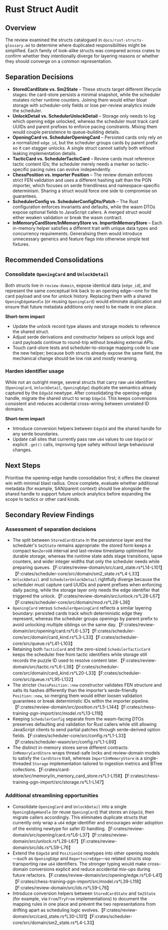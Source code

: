 # Rust Struct Audit

## Overview
The review examined the structs catalogued in `docs/rust-structs-glossary.md` to determine where duplicated responsibilities might be simplified. Each family of look-alike structs was compared across crates to confirm whether they intentionally diverge for layering reasons or whether they should converge on a common representation.

## Separation Decisions
- **StoredCardState vs. Sm2State** – These structs target different lifecycle stages: the card-store persists a minimal snapshot, while the scheduler mutates richer runtime counters. Joining them would either bloat storage with scheduler-only fields or lose per-review analytics inside the scheduler.
- **UnlockDetail vs. SchedulerUnlockDetail** – Storage only needs to log which opening edge unlocked, whereas the scheduler must track card UUIDs and parent prefixes to enforce pacing constraints. Mixing them would couple persistence to queue-building details.
- **OpeningCard vs. SchedulerOpeningCard** – Persisted cards only rely on a normalized `edge_id`, but the scheduler groups cards by parent prefix so it can stagger unlocks. A single struct cannot satisfy both without leaking implementation details.
- **TacticCard vs. SchedulerTacticCard** – Review cards must reference tactic content IDs; the scheduler merely needs a marker so tactic-specific pacing rules can evolve independently.
- **ChessPosition vs. importer Position** – The review domain enforces strict FEN validation and uses a different hashing salt than the PGN importer, which focuses on serde friendliness and namespace-specific determinism. Sharing a struct would force one side to compromise on guarantees.
- **SchedulerConfig vs. SchedulerConfigDto/Patch** – The Rust configuration enforces invariants and defaults, while the wasm DTOs expose optional fields to JavaScript callers. A merged struct would either weaken validation or break the wasm contract.
- **InMemoryCardStore/InMemoryStore vs. ImportInMemoryStore** – Each in-memory helper satisfies a different trait with unique data types and concurrency requirements. Generalising them would introduce unnecessary generics and feature flags into otherwise simple test fixtures.

## Recommended Consolidations
### Consolidate `OpeningCard` and `UnlockDetail`
Both structs live in `review-domain`, expose identical data (`edge_id`), and represent the same conceptual link back to an opening edge—one for the card payload and one for unlock history. Replacing them with a shared `OpeningEdgeHandle` (or reusing `OpeningCard`) would eliminate duplication and ensure that future metadata additions only need to be made in one place.

**Short-term impact**
- Update the unlock record type aliases and storage models to reference the shared struct.
- Adjust serde derivations and constructor helpers so unlock logs and card payloads continue to round-trip without breaking external APIs.
- Touch card-store tests and scheduler-to-storage mapping code to use the new helper; because both structs already expose the same field, the mechanical change should be low risk and mostly renaming.

### Harden identifier usage
While not an outright merge, several structs that carry raw `u64` identifiers (`OpeningCard`, `UnlockDetail`, `OpeningEdge`) duplicate the semantics already captured by the `EdgeId` newtype. After consolidating the opening-edge handle, migrate the shared struct to wrap `EdgeId`. This keeps conversions consistent and reduces accidental cross-wiring between unrelated ID domains.

**Short-term impact**
- Introduce conversion helpers between `EdgeId` and the shared handle for any serde boundaries.
- Update call sites that currently pass raw `u64` values to use `EdgeId` or explicit `.get()` calls, improving type safety without large behavioural changes.

## Next Steps
Prioritise the opening-edge handle consolidation first; it offers the clearest win with minimal blast radius. Once complete, evaluate whether additional metadata (for example, SAN/parent context) should live alongside the shared handle to support future unlock analytics before expanding the scope to tactics or other card kinds.

## Secondary Review Findings

### Assessment of separation decisions
- The split between `StoredCardState` in the persistence layer and the scheduler's `Sm2State` remains appropriate: the stored form keeps a compact `NonZeroU8` interval and last-review timestamp optimised for durable storage, whereas the runtime state adds stage transitions, lapse counters, and wider integer widths that only the scheduler needs while preparing queues.【F:crates/review-domain/src/card_state.rs†L14-L101】【F:crates/scheduler-core/src/domain/sm2_state.rs†L4-L33】
- `UnlockDetail` and `SchedulerUnlockDetail` rightfully diverge because the scheduler must capture card UUIDs and parent prefixes when enforcing daily pacing, while the storage layer only needs the edge identifier that triggered the unlock.【F:crates/review-domain/src/unlock.rs†L28-L67】【F:crates/scheduler-core/src/domain/mod.rs†L28-L38】
- `OpeningCard` versus `SchedulerOpeningCard` reflects a similar layering boundary: persisted cards track which deterministic edge they represent, whereas the scheduler groups openings by parent prefix to avoid unlocking multiple siblings on the same day.【F:crates/review-domain/src/opening/card.rs†L6-L37】【F:crates/scheduler-core/src/domain/card_kind.rs†L3-L33】【F:crates/scheduler-core/src/queue.rs†L41-L103】
- Retaining both `TacticCard` and the zero-sized `SchedulerTacticCard` keeps the scheduler free from tactic identifiers while storage still records the puzzle ID used to resolve content later.【F:crates/review-domain/src/tactic.rs†L6-L38】【F:crates/scheduler-core/src/domain/card_kind.rs†L20-L33】【F:crates/scheduler-core/src/queue.rs†L95-L132】
- The stricter `ChessPosition::new` constructor validates FEN structure and salts its hashes differently than the importer’s serde-friendly `Position::new`, so merging them would either loosen validation guarantees or break deterministic IDs within the importer pipeline.【F:crates/review-domain/src/position.rs†L5-L144】【F:crates/chess-training-pgn-import/src/model.rs†L13-L118】
- Keeping `SchedulerConfig` separate from the wasm-facing DTOs preserves defaulting and validation for Rust callers while still allowing JavaScript clients to send partial patches through serde-derived option fields.【F:crates/scheduler-core/src/config.rs†L1-L33】【F:crates/scheduler-wasm/src/config.rs†L1-L69】
- The distinct in-memory stores serve different contracts: `InMemoryCardStore` wraps thread-safe locks and review-domain models to satisfy the `CardStore` trait, whereas `ImportInMemoryStore` is a single-threaded `Storage` implementation tailored to ingestion metrics and BTree collections.【F:crates/card-store/src/memory/in_memory_card_store.rs†L1-L158】【F:crates/chess-training-pgn-import/src/storage.rs†L1-L147】

### Additional streamlining opportunities
- Consolidate `OpeningCard` and `UnlockDetail` into a single `OpeningEdgeHandle` (or reuse `OpeningCard`) that stores an `EdgeId`, then migrate callers accordingly. This eliminates duplicate structs that currently only wrap a `u64` edge identifier and encourages wider adoption of the existing newtype for safer ID handling.【F:crates/review-domain/src/opening/card.rs†L6-L37】【F:crates/review-domain/src/unlock.rs†L28-L67】【F:crates/review-domain/src/ids.rs†L59-L76】
- Extend the `EdgeId` and `PositionId` newtypes into other opening models—such as `OpeningEdge` and `RepertoireEdge`—so related structs stop transporting raw `u64` identifiers. The stronger typing would make cross-domain conversions explicit and reduce accidental mix-ups during future refactors.【F:crates/review-domain/src/opening/edge.rs†L6-L41】【F:crates/chess-training-pgn-import/src/model.rs†L39-L118】【F:crates/review-domain/src/ids.rs†L59-L76】
- Introduce conversion helpers between `StoredCardState` and `Sm2State` (for example, via `From`/`TryFrom` implementations) to document the mapping rules in one place and prevent the two representations from drifting apart as scheduling logic evolves.【F:crates/review-domain/src/card_state.rs†L30-L101】【F:crates/scheduler-core/src/domain/sm2_state.rs†L4-L33】
